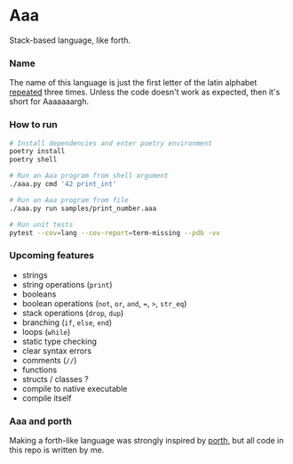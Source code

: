 # Aaa
Stack-based language, like forth.

### Name
The name of this language is just the first letter of the latin alphabet [repeated](https://en.uncyclopedia.co/wiki/AAAAAAAAA!) three times. Unless the code doesn't work as expected, then it's short for Aaaaaaargh.

### How to run
```sh
# Install dependencies and enter poetry environment
poetry install
poetry shell

# Run an Aaa program from shell argument
./aaa.py cmd '42 print_int'

# Run an Aaa program from file
./aaa.py run samples/print_number.aaa

# Run unit tests
pytest --cov=lang --cov-report=term-missing --pdb -vv
```

### Upcoming features
- strings
- string operations (`print`)
- booleans
- boolean operations (`not`, `or`, `and`, `=`, `>`, `str_eq`)
- stack operations (`drop`, `dup`)
- branching (`if`, `else`, `end`)
- loops (`while`)
- static type checking
- clear syntax errors
- comments (`//`)
- functions
- structs / classes ?
- compile to native executable
- compile itself

### Aaa and porth
Making a forth-like language was strongly inspired by [porth](https://gitlab.com/tsoding/porth), but all code in this repo is written by me.
